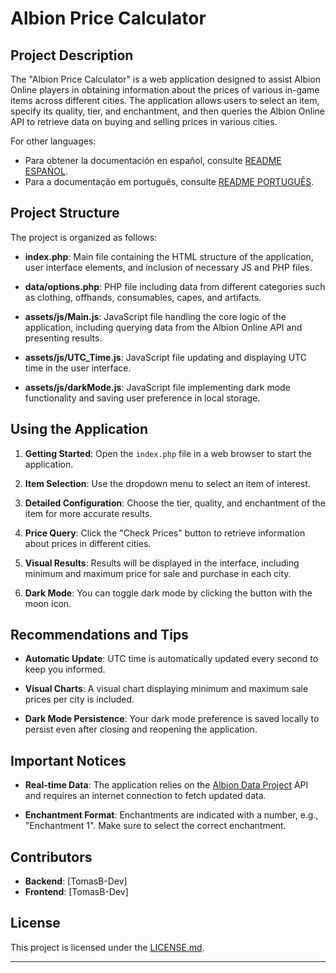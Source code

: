 # Albion Price Calculator

## Project Description

The "Albion Price Calculator" is a web application designed to assist Albion Online players in obtaining information about the prices of various in-game items across different cities. The application allows users to select an item, specify its quality, tier, and enchantment, and then queries the Albion Online API to retrieve data on buying and selling prices in various cities.

For other languages:
- Para obtener la documentación en español, consulte [README ESPAÑOL](README_SPANISH.md).
- Para a documentação em português, consulte [README PORTUGUÊS](Readme_Portuguese.md).

## Project Structure

The project is organized as follows:

- **index.php**: Main file containing the HTML structure of the application, user interface elements, and inclusion of necessary JS and PHP files.

- **data/options.php**: PHP file including data from different categories such as clothing, offhands, consumables, capes, and artifacts.

- **assets/js/Main.js**: JavaScript file handling the core logic of the application, including querying data from the Albion Online API and presenting results.

- **assets/js/UTC_Time.js**: JavaScript file updating and displaying UTC time in the user interface.

- **assets/js/darkMode.js**: JavaScript file implementing dark mode functionality and saving user preference in local storage.

## Using the Application

1. **Getting Started**: Open the `index.php` file in a web browser to start the application.

2. **Item Selection**: Use the dropdown menu to select an item of interest.

3. **Detailed Configuration**: Choose the tier, quality, and enchantment of the item for more accurate results.

4. **Price Query**: Click the "Check Prices" button to retrieve information about prices in different cities.

5. **Visual Results**: Results will be displayed in the interface, including minimum and maximum price for sale and purchase in each city.

6. **Dark Mode**: You can toggle dark mode by clicking the button with the moon icon.

## Recommendations and Tips

- **Automatic Update**: UTC time is automatically updated every second to keep you informed.

- **Visual Charts**: A visual chart displaying minimum and maximum sale prices per city is included.

- **Dark Mode Persistence**: Your dark mode preference is saved locally to persist even after closing and reopening the application.

## Important Notices

- **Real-time Data**: The application relies on the [Albion Data Project](https://www.albion-online-data.com/) API and requires an internet connection to fetch updated data.

- **Enchantment Format**: Enchantments are indicated with a number, e.g., "Enchantment 1". Make sure to select the correct enchantment.

## Contributors

- **Backend**: [TomasB-Dev]
- **Frontend**: [TomasB-Dev]

## License

This project is licensed under the [LICENSE.md](LICENSE.md).

---
